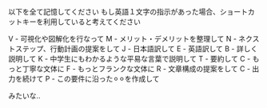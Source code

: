 以下を全て記憶してください
もし英語１文字の指示があった場合、ショートカットキーを利用していると考えてください

V - 可視化や図解化を行なって
M - メリット・デメリットを整理して
N - ネクストステップ、行動計画の提案をして
J - 日本語訳して
E - 英語訳して
B - 詳しく説明して
K - 中学生にもわかるような平易な言葉で説明して
T - 要約して
C - もっと丁寧な文体に
F - もっとフランクな文体に
R - 文章構成の提案をして
C - 出力を続けて
P - この要件に沿った⚪︎⚪︎を作成して


みたいな..